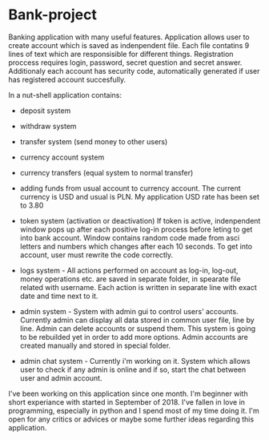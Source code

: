 # Bank-project
Banking application with many useful features. Application allows user to create account which is saved as indenpendent file. Each file contatins 9 lines of text which are responsisible for different things. Registration proccess requires login, password, secret question and secret answer. Additionaly each account has security code, automatically generated if user has registered account succesfully.

In a nut-shell application contains:

- deposit system
- withdraw system
- transfer system (send money to other users)
- currency account system
- currency transfers (equal system to normal transfer)
- adding funds from usual account to currency account. The current currency is USD and usual is PLN. My application USD rate has been set to 3.80
- token system (activation or deactivation) If token is active, indenpendent window pops up after each positive log-in process before leting to get into bank account. Window contains random code made from asci letters and numbers which changes after each 10 seconds. To get into account, user must rewrite the code correctly.
- logs system - All actions performed on account as log-in, log-out, money operations etc. are saved in separate folder, in spearate file related with username. Each action is written in separate line with exact date and time next to it.

- admin system - System with admin gui to control users' accounts. Currently admin can display all data stored in common user file, line by line. Admin can delete accounts or suspend them. This system is going to be rebuilded yet in order to add more options. Admin accounts are created manually and stored in special folder.

- admin chat system - Currently i'm working on it. System which allows user to check if any admin is online and if so, start the chat between user and admin account.


I've been working on this application since one month. I'm beginner with short experiance with started in September of 2018. I've fallen in love in programming, especially in python and I spend most of my time doing it. I'm open for any critics or advices or maybe some further ideas regarding this application. 

